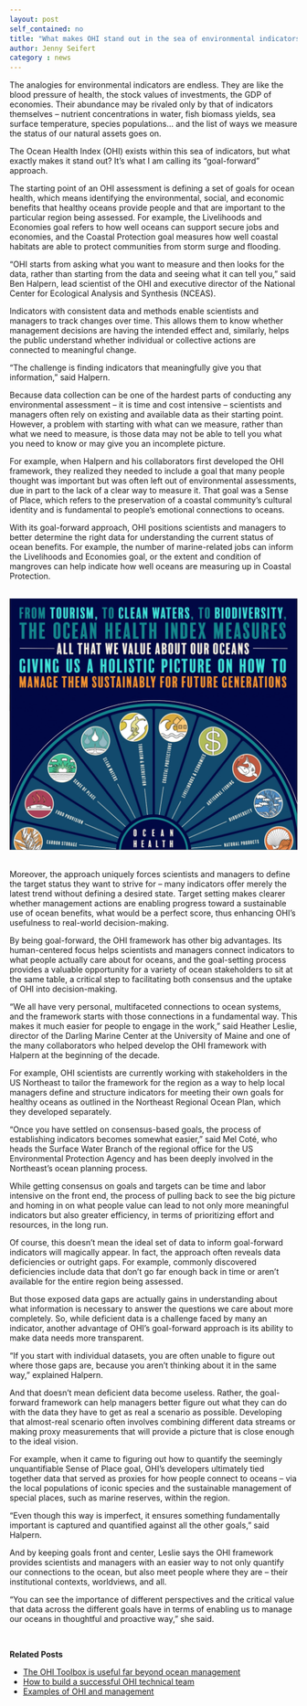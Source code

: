 ```yaml
---
layout: post
self_contained: no
title: "What makes OHI stand out in the sea of environmental indicators?"
author: Jenny Seifert
category : news 
---
```

The analogies for environmental indicators are endless. They are like the blood pressure of health, the stock values of investments, the GDP of economies. Their abundance may be rivaled only by that of indicators themselves – nutrient concentrations in water, fish biomass yields, sea surface temperature, species populations… and the list of ways we measure the status of our natural assets goes on.

The Ocean Health Index (OHI) exists within this sea of indicators, but what exactly makes it stand out? It’s what I am calling its “goal-forward” approach. 

The starting point of an OHI assessment is defining a set of goals for ocean health, which means identifying the environmental, social, and economic benefits that healthy oceans provide people and that are important to the particular region being assessed. For example, the Livelihoods and Economies goal refers to how well oceans can support secure jobs and economies, and the Coastal Protection goal measures how well coastal habitats are able to protect communities from storm surge and flooding. 

“OHI starts from asking what you want to measure and then looks for the data, rather than starting from the data and seeing what it can tell you,” said Ben Halpern, lead scientist of the OHI and executive director of the National Center for Ecological Analysis and Synthesis (NCEAS).

Indicators with consistent data and methods enable scientists and managers to track changes over time. This allows them to know whether management decisions are having the intended effect and, similarly, helps the public understand whether individual or collective actions are connected to meaningful change. 

“The challenge is finding indicators that meaningfully give you that information,” said Halpern.

Because data collection can be one of the hardest parts of conducting any environmental assessment – it is time and cost intensive – scientists and managers often rely on existing and available data as their starting point. However, a problem with starting with what can we measure, rather than what we need to measure, is those data may not be able to tell you what you need to know or may give you an incomplete picture. 

For example, when Halpern and his collaborators first developed the OHI framework, they realized they needed to include a goal that many people thought was important but was often left out of environmental assessments, due in part to the lack of a clear way to measure it. That goal was a Sense of Place, which refers to the preservation of a coastal community’s cultural identity and is fundamental to people’s emotional connections to oceans. 

With its goal-forward approach, OHI positions scientists and managers to better determine the right data for understanding the current status of ocean benefits. For example, the number of marine-related jobs can inform the Livelihoods and Economies goal, or the extent and condition of mangroves can help indicate how well oceans are measuring up in Coastal Protection.

<br>

<center><img src="../assets/blog_images/OHIinfographic2.png" width="600px"></center>

<br>

Moreover, the approach uniquely forces scientists and managers to define the target status they want to strive for – many indicators offer merely the latest trend without defining a desired state. Target setting makes clearer whether management actions are enabling progress toward a sustainable use of ocean benefits, what would be a perfect score, thus enhancing OHI’s usefulness to real-world decision-making. 

By being goal-forward, the OHI framework has other big advantages. Its human-centered focus helps scientists and managers connect indicators to what people actually care about for oceans, and the goal-setting process provides a valuable opportunity for a variety of ocean stakeholders to sit at the same table, a critical step to facilitating both consensus and the uptake of OHI into decision-making.

“We all have very personal, multifaceted connections to ocean systems, and the framework starts with those connections in a fundamental way. This makes it much easier for people to engage in the work,” said Heather Leslie, director of the Darling Marine Center at the University of Maine and one of the many collaborators who helped develop the OHI framework with Halpern at the beginning of the decade. 

For example, OHI scientists are currently working with stakeholders in the US Northeast to tailor the framework for the region as a way to help local managers define and structure indicators for meeting their own goals for healthy oceans as outlined in the Northeast Regional Ocean Plan, which they developed separately.  

“Once you have settled on consensus-based goals, the process of establishing indicators becomes somewhat easier,” said Mel Coté, who heads the Surface Water Branch of the regional office for the US Environmental Protection Agency and has been deeply involved in the Northeast’s ocean planning process. 

While getting consensus on goals and targets can be time and labor intensive on the front end, the process of pulling back to see the big picture and homing in on what people value can lead to not only more meaningful indicators but also greater efficiency, in terms of prioritizing effort and resources, in the long run. 

Of course, this doesn’t mean the ideal set of data to inform goal-forward indicators will magically appear. In fact, the approach often reveals data deficiencies or outright gaps. For example, commonly discovered deficiencies include data that don’t go far enough back in time or aren’t available for the entire region being assessed. 

But those exposed data gaps are actually gains in understanding about what information is necessary to answer the questions we care about more completely. So, while deficient data is a challenge faced by many an indicator, another advantage of OHI’s goal-forward approach is its ability to make data needs more transparent. 

“If you start with individual datasets, you are often unable to figure out where those gaps are, because you aren’t thinking about it in the same way,” explained Halpern.

And that doesn’t mean deficient data become useless. Rather, the goal-forward framework can help managers better figure out what they can do with the data they have to get as real a scenario as possible. Developing that almost-real scenario often involves combining different data streams or making proxy measurements that will provide a picture that is close enough to the ideal vision.

For example, when it came to figuring out how to quantify the seemingly unquantifiable Sense of Place goal, OHI’s developers ultimately tied together data that served as proxies for how people connect to oceans – via the local populations of iconic species and the sustainable management of special places, such as marine reserves, within the region. 

“Even though this way is imperfect, it ensures something fundamentally important is captured and quantified against all the other goals,” said Halpern. 

And by keeping goals front and center, Leslie says the OHI framework provides scientists and managers with an easier way to not only quantify our connections to the ocean, but also meet people where they are – their institutional contexts, worldviews, and all.

“You can see the importance of different perspectives and the critical value that data across the different goals have in terms of enabling us to manage our oceans in thoughtful and proactive way,” she said.

<br>

**Related Posts**

- [The OHI Toolbox is useful far beyond ocean management](http://ohi-science.org/news/what-is-the-ohi-toolbox)<br/>
- [How to build a successful OHI technical team](http://ohi-science.org/news/how-to-build-successful-technical-team)<br/>
- [Examples of OHI and management](http://ohi-science.org/news/ohi-and-management)
